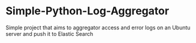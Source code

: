 # Simple-Python-Log-Aggregator
Simple project that aims to aggregator access and error logs on an Ubuntu server and push it to Elastic Search

